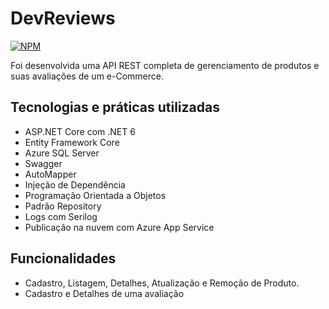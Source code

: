 # DevReviews

[![NPM](https://img.shields.io/npm/l/react)](https://github.com/devjuliomesquita/DevReviews/blob/main/LICENSE.txt) 

Foi desenvolvida uma API REST completa de gerenciamento de produtos e suas avaliações de um e-Commerce. 

## Tecnologias e práticas utilizadas
- ASP.NET Core com .NET 6
- Entity Framework Core
- Azure SQL Server
- Swagger
- AutoMapper
- Injeção de Dependência
- Programação Orientada a Objetos
- Padrão Repository
- Logs com Serilog
- Publicação na nuvem com Azure App Service

## Funcionalidades
- Cadastro, Listagem, Detalhes, Atualização e Remoção de Produto.
- Cadastro e Detalhes de uma avaliação
